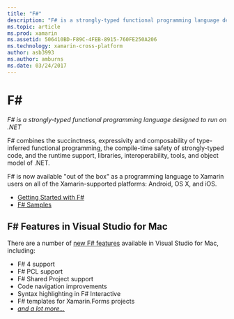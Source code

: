 ```yaml
---
title: "F#"
description: "F# is a strongly-typed functional programming language designed to run on .NET"
ms.topic: article
ms.prod: xamarin
ms.assetid: 506410BD-F89C-4FEB-8915-760FE250A206
ms.technology: xamarin-cross-platform
author: asb3993
ms.author: amburns
ms.date: 03/24/2017
---
```


# F&#35;

_F# is a strongly-typed functional programming language designed to run on .NET_

F# combines the succinctness, expressivity and
composability of type-inferred functional programming, the
compile-time safety of strongly-typed code, and the
runtime support, libraries, interoperability, tools, and object model
of .NET.

F# is now available "out of the box" as a programming language to Xamarin
	users on all of the Xamarin-supported platforms: Android,
	OS X, and iOS.

- [Getting Started with F#](overview.md)
- [F# Samples](samples.md)

## F# Features in Visual Studio for Mac

There are a number of [new F# features](https://developer.xamarin.com/releases/studio/xamarin.studio_6.0/xamarin.studio_6.0/#F_Enhancements)
available in Visual Studio for Mac, including:

- F# 4 support
- F# PCL support
- F# Shared Project support
- Code navigation improvements
- Syntax highlighting in F# Interactive
- F# templates for Xamarin.Forms projects
- [*and a lot more...*](https://developer.xamarin.com/releases/studio/xamarin.studio_6.0/xamarin.studio_6.0/#F_Enhancements)

